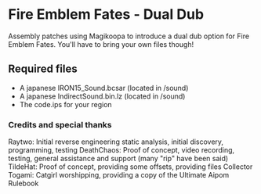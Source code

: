 # Fire Emblem Fates - Dual Dub
Assembly patches using Magikoopa to introduce a dual dub option for Fire Emblem Fates. You'll have to bring your own files though!

## Required files
* A japanese IRON15_Sound.bcsar (located in /sound)
* A japanese IndirectSound.bin.lz (located in /sound)
* The code.ips for your region

### Credits and special thanks
Raytwo: Initial reverse engineering static analysis, initial discovery, programming, testing
DeathChaos: Proof of concept, video recording, testing, general assistance and support (many "rip" have been said)
TildeHat: Proof of concept, providing some offsets, providing files
Collector Togami: Catgirl worshipping, providing a copy of the Ultimate Aipom Rulebook
